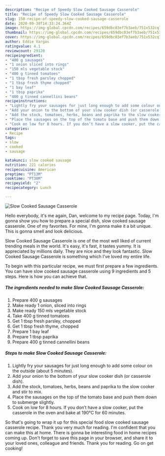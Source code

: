 ```yaml
---
description: "Recipe of Speedy Slow Cooked Sausage Casserole"
title: "Recipe of Speedy Slow Cooked Sausage Casserole"
slug: 150-recipe-of-speedy-slow-cooked-sausage-casserole
date: 2020-09-30T14:33:24.364Z
image: https://img-global.cpcdn.com/recipes/659dbc03ef7b3aeb/751x532cq70/slow-cooked-sausage-casserole-recipe-main-photo.jpg
thumbnail: https://img-global.cpcdn.com/recipes/659dbc03ef7b3aeb/751x532cq70/slow-cooked-sausage-casserole-recipe-main-photo.jpg
cover: https://img-global.cpcdn.com/recipes/659dbc03ef7b3aeb/751x532cq70/slow-cooked-sausage-casserole-recipe-main-photo.jpg
author: Eddie Vargas
ratingvalue: 4.1
reviewcount: 29120
recipeingredient:
- "400 g sausages"
- "1 onion sliced into rings"
- "150 mls vegetable stock"
- "400 g tinned tomatoes"
- "1 tbsp fresh parsley chopped"
- "1 tbsp fresh thyme chopped"
- "1 bay leaf"
- "1 tbsp paprika"
- "400 g tinned cannellini beans"
recipeinstructions:
- "Lightly fry your sausages for just long enough to add some colour on the outside (about 5 minutes)."
- "Add your onion to the bottom of your slow cooker dish (or casserole dish)."
- "Add the stock, tomatoes, herbs, beans and paprika to the slow cooker and stir to mix."
- "Place the sausages on the top of the tomato base and push them down to submerge slightly."
- "Cook on low for 8 hours. If you don’t have a slow cooker, put the casserole in the oven and bake at 190°C for 60 minutes."
categories:
- Recipe
tags:
- slow
- cooked
- sausage

katakunci: slow cooked sausage 
nutrition: 221 calories
recipecuisine: American
preptime: "PT13M"
cooktime: "PT30M"
recipeyield: "2"
recipecategory: Lunch

---
```



![Slow Cooked Sausage Casserole](https://img-global.cpcdn.com/recipes/659dbc03ef7b3aeb/751x532cq70/slow-cooked-sausage-casserole-recipe-main-photo.jpg)

Hello everybody, it's me again, Dan, welcome to my recipe page. Today, I'm gonna show you how to prepare a special dish, slow cooked sausage casserole. One of my favorites. For mine, I'm gonna make it a bit unique. This is gonna smell and look delicious.



Slow Cooked Sausage Casserole is one of the most well liked of current trending meals in the world. It's easy, it's fast, it tastes yummy. It is appreciated by millions daily. They are nice and they look fantastic. Slow Cooked Sausage Casserole is something which I've loved my entire life.


To begin with this particular recipe, we must first prepare a few ingredients. You can have slow cooked sausage casserole using 9 ingredients and 5 steps. Here is how you can achieve that.

<!--inarticleads1-->

##### The ingredients needed to make Slow Cooked Sausage Casserole:

1. Prepare 400 g sausages
1. Make ready 1 onion, sliced into rings
1. Make ready 150 mls vegetable stock
1. Take 400 g tinned tomatoes
1. Get 1 tbsp fresh parsley, chopped
1. Get 1 tbsp fresh thyme, chopped
1. Prepare 1 bay leaf
1. Prepare 1 tbsp paprika
1. Prepare 400 g tinned cannellini beans




<!--inarticleads2-->

##### Steps to make Slow Cooked Sausage Casserole:

1. Lightly fry your sausages for just long enough to add some colour on the outside (about 5 minutes).
1. Add your onion to the bottom of your slow cooker dish (or casserole dish).
1. Add the stock, tomatoes, herbs, beans and paprika to the slow cooker and stir to mix.
1. Place the sausages on the top of the tomato base and push them down to submerge slightly.
1. Cook on low for 8 hours. If you don’t have a slow cooker, put the casserole in the oven and bake at 190°C for 60 minutes.




So that's going to wrap it up for this special food slow cooked sausage casserole recipe. Thank you very much for reading. I'm confident that you can make this at home. There is gonna be interesting food in home recipes coming up. Don't forget to save this page in your browser, and share it to your loved ones, colleague and friends. Thank you for reading. Go on get cooking!

